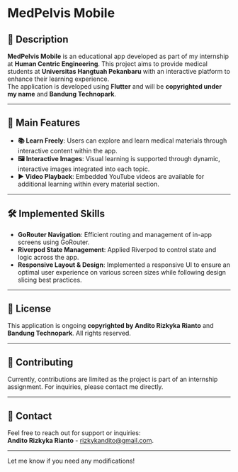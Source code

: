 # MedPelvis Mobile

## 📱 Description  
**MedPelvis Mobile** is an educational app developed as part of my internship at **Human Centric Engineering**. This project aims to provide medical students at **Universitas Hangtuah Pekanbaru** with an interactive platform to enhance their learning experience.  
The application is developed using **Flutter** and will be **copyrighted under my name** and **Bandung Technopark**.  

---

## 🌟 Main Features  
- **📚 Learn Freely**: Users can explore and learn medical materials through interactive content within the app.  
- **🖼️ Interactive Images**: Visual learning is supported through dynamic, interactive images integrated into each topic.  
- **▶️ Video Playback**: Embedded YouTube videos are available for additional learning within every material section.  

---

## 🛠️ Implemented Skills  
- **GoRouter Navigation**: Efficient routing and management of in-app screens using GoRouter.  
- **Riverpod State Management**: Applied Riverpod to control state and logic across the app.  
- **Responsive Layout & Design**: Implemented a responsive UI to ensure an optimal user experience on various screen sizes while following design slicing best practices.

---

## 📄 License  
This application is ongoing **copyrighted by Andito Rizkyka Rianto** and **Bandung Technopark**. All rights reserved.

---

## 🤝 Contributing  
Currently, contributions are limited as the project is part of an internship assignment. For inquiries, please contact me directly.

---

## 📧 Contact  
Feel free to reach out for support or inquiries:  
**Andito Rizkyka Rianto** - rizkykandito@gmail.com.  

---

Let me know if you need any modifications!
